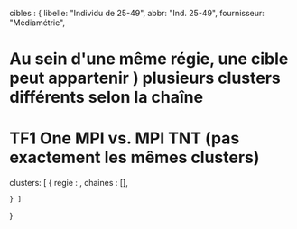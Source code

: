 cibles : {
  libelle: "Individu de 25-49",
  abbr: "Ind. 25-49",
  fournisseur: "Médiamétrie",

  # Au sein d'une même régie, une cible peut appartenir ) plusieurs clusters différents selon la chaîne
  # TF1 One MPI vs. MPI TNT (pas exactement les mêmes clusters)
  clusters: [ {
    regie : ,
    chaines : [],

    } ]  
}
